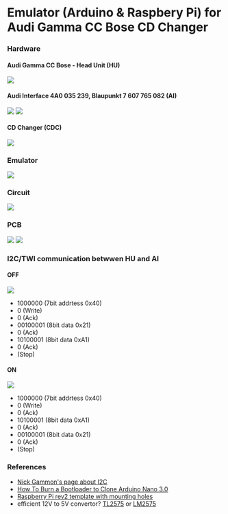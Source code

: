 # Emulator (Arduino & Raspbery Pi) for<br>Audi Gamma CC Bose CD Changer 

### Hardware
#### Audi Gamma CC Bose - Head Unit (HU)

![](https://github.com/oritomov/cdc/blob/master/Audo%20Gamma%20CC%20Bose.jpg)

#### Audi Interface 4A0 035 239, Blaupunkt 7 607 765 082 (AI) 

![](https://github.com/oritomov/cdc/blob/master/4A0%20035%20239.jpg)
![](https://github.com/oritomov/cdc/blob/master/Blaupunkt%207%20607%20765%20082.jpg)

#### CD Changer (CDC)

![](https://github.com/oritomov/cdc/blob/master/CD_changer.jpg)

### Emulator

![](https://github.com/oritomov/cdc/blob/master/emulator.png)

### Circuit

![](https://github.com/oritomov/cdc/blob/master/circuit.png)

### PCB

![](https://github.com/oritomov/cdc/blob/master/cdc6.png)
![](https://github.com/oritomov/cdc/blob/master/cdc6a.png)

### I2C/TWI communication betwwen HU and AI
#### OFF

![](https://github.com/oritomov/cdc/blob/master/off.png)

 * 1000000 (7bit addrtess 0x40)
 * 0 (Write)
 * 0 (Ack)
 * 00100001 (8bit data 0x21)
 * 0 (Ack)
 * 10100001 (8bit data 0xA1)
 * 0 (Ack)
 * (Stop)
 
#### ON
 
![](https://github.com/oritomov/cdc/blob/master/on.png)

 * 1000000 (7bit addrtess 0x40)
 * 0 (Write)
 * 0 (Ack)
 * 10100001 (8bit data 0xA1)
 * 0 (Ack)
 * 00100001 (8bit data 0x21)
 * 0 (Ack)
 * (Stop)

### References

 * [Nick Gammon's page about I2C](http://gammon.com.au/i2c)
 * [How To Burn a Bootloader to Clone Arduino Nano 3.0](http://www.instructables.com/id/How-To-Burn-a-Bootloader-to-Clone-Arduino-Nano-30)
 * [Raspberry Pi rev2 template with mounting holes](https://www.raspberrypi.org/blog/raspberry-pi-rev2-template-with-mounting-holes/)
 * efficient 12V to 5V convertor? [TL2575](http://dangerousprototypes.com/forum/viewtopic.php?f=19&t=5040&p=49942#p49942) or [LM2575](http://www.siongboon.com/projects/2005-08-07_lm2576_dc-dc_converter/)
